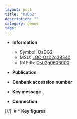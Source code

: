 ```yaml
---
layout: post
title: "OsDG2"
description: ""
category: genes
tags: 
---
```


* **Information**  
    + Symbol: OsDG2  
    + MSU: [LOC_Os02g39340](http://rice.uga.edu/cgi-bin/ORF_infopage.cgi?orf=LOC_Os02g39340)  
    + RAPdb: [Os02g0606000](http://rapdb.dna.affrc.go.jp/viewer/gbrowse_details/irgsp1?name=Os02g0606000)  

* **Publication**  

* **Genbank accession number**  

* **Key message**  

* **Connection**  

[//]: # * **Key figures**  


